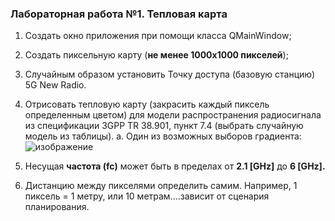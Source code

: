 ### Лабораторная работа №1. Тепловая карта
1. Создать окно приложения при помощи класса QMainWindow;
2. Создать пиксельную карту (**не менее 1000x1000 пикселей**);
3. Случайным образом установить Точку доступа (базовую станцию) 5G New Radio.
4. Отрисовать тепловую карту (закрасить каждый пиксель определенным цветом) для модели распространения радиосигнала из спецификации 3GPP TR 38.901, пункт 7.4 (выбрать случайную модель из таблицы).
   a. Один из возможных выборов градиента:
![изображение](https://github.com/Marina1825/Vizual_prog/assets/124785610/b14ddb1b-8b36-4e37-bdfe-061baede1337)

5. Несущая **частота (fc)** может быть в пределах от **2.1 [GHz]** до **6 [GHz].**
6. Дистанцию между пикселями определить самим. Например, 1 пиксель = 1 метру, или 10 метрам….зависит от сценария планирования.
